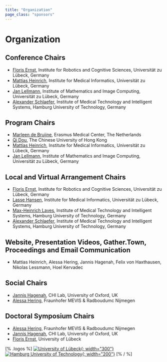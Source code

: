 ```yaml
---
title: "Organization"
page_class: "sponsors"
---
```


# Organization

## Conference Chairs

* [Floris Ernst](https://www.rob.uni-luebeck.de/index.php?id=320&L=1), Institute for Robotics and Cognitive Sciences, Universität zu Lübeck, Germany
* [Mattias Heinrich](http://www.imi.uni-luebeck.de/en/~heinrich), Institute for Medical Informatics, Universität zu Lübeck, Germany
* [Jan Lellmann](https://www.mic.uni-luebeck.de/people/jan-lellmann.html), Institute of Mathematics and Image Computing, Universität zu Lübeck, Germany
* [Alexander Schlaefer](https://mtec.et8.tuhh.de/staff/alexander-schlaefer.html), Institute of Medical Technology and Intelligent Systems, Hamburg University of Technology, Germany

## Program Chairs

* [Marleen de Bruijne](http://bigr.nl/people/MarleendeBruijne/), Erasmus Medical Center, The Netherlands
* [Qi Dou](http://www.cse.cuhk.edu.hk/~qdou/), The Chinese University of Hong Kong
* [Mattias Heinrich](http://www.imi.uni-luebeck.de/en/~heinrich), Institute for Medical Informatics, Universität zu Lübeck, Germany
* [Jan Lellmann](https://www.mic.uni-luebeck.de/people/jan-lellmann.html), Institute of Mathematics and Image Computing, Universität zu Lübeck, Germany

## Local and Virtual Arrangement Chairs
* [Floris Ernst](https://www.rob.uni-luebeck.de/index.php?id=320&L=1), Institute for Robotics and Cognitive Sciences, Universität zu Lübeck, Germany
* [Lasse Hansen](https://www.imi.uni-luebeck.de/en/institute/staff/hansen-lasse.html), Institute for Medical Informatics, Universität zu Lübeck, Germany
* [Max-Heinrich Laves](https://mtec.et8.tuhh.de/staff/max-heinrich-laves.html), Institute of Medical Technology and Intelligent Systems, Hamburg University of Technology, Germany
* [Alexander Schlaefer](https://mtec.et8.tuhh.de/staff/alexander-schlaefer.html), Institute of Medical Technology and Intelligent Systems, Hamburg University of Technology, Germany

## Website, Presentation Videos, Gather.Town, Proceedings and Email Communication
* Mattias Heinrich, Alessa Hering, Jannis Hagenah, Felix von Haxthausen, Nikolas Lessmann, Hoel Kervadec

## Social Chairs
* [Jannis Hagenah](https://eng.ox.ac.uk/chi/), CHI Lab, University of Oxford, UK
* [Alessa Hering](https://www.mevis.fraunhofer.de/en/employees/alessa-hering.html), Fraunhofer MEVIS & Radboudumc Nijmegen

## Doctoral Symposium Chairs
* [Alessa Hering](https://www.mevis.fraunhofer.de/en/employees/alessa-hering.html), Fraunhofer MEVIS & Radboudumc Nijmegen
* [Jannis Hagenah](https://eng.ox.ac.uk/chi/), CHI Lab, University of Oxford, UK
* [Floris Ernst](https://www.rob.uni-luebeck.de/index.php?id=320&L=1), University of Lübeck


[% .logos %]
[![University of Lübeck](/images/uzl.png){: width="300"}](https://www.uni-luebeck.de/)
[![Hamburg University of Technology](/images/tuhh.png){: width="200"}](https://www.tuhh.de/)
[% / %]
